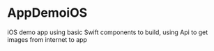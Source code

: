 # AppDemoiOS
iOS demo app using basic Swift components to build, using Api to get images from internet to app
